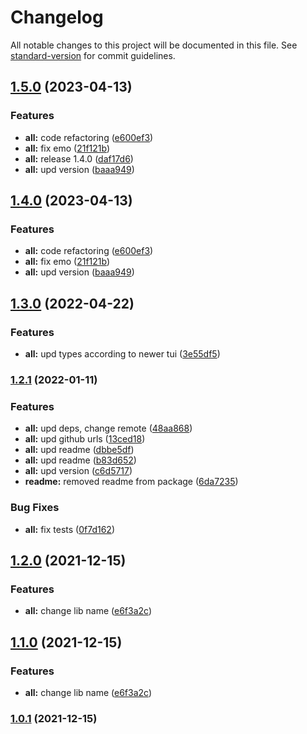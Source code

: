 # Changelog

All notable changes to this project will be documented in this file. See [standard-version](https://github.com/conventional-changelog/standard-version) for commit guidelines.

## [1.5.0](https://github.com/Tinkoff/tui-ngrx-forms-adapter/compare/v1.3.0...v1.5.0) (2023-04-13)

### Features

-   **all:** code refactoring ([e600ef3](https://github.com/Tinkoff/tui-ngrx-forms-adapter/commit/e600ef310e74f9cd249823eb2425ca54fba6e92b))
-   **all:** fix emo ([21f121b](https://github.com/Tinkoff/tui-ngrx-forms-adapter/commit/21f121b1d7833be98aa46dabf9c28a1d936b72c9))
-   **all:** release 1.4.0 ([daf17d6](https://github.com/Tinkoff/tui-ngrx-forms-adapter/commit/daf17d6f62321c538b55018f16f9dfe0a19984d1))
-   **all:** upd version ([baaa949](https://github.com/Tinkoff/tui-ngrx-forms-adapter/commit/baaa949f663932d678bfdeb6a477397e920928e1))

## [1.4.0](https://github.com/Tinkoff/tui-ngrx-forms-adapter/compare/v1.3.0...v1.4.0) (2023-04-13)

### Features

-   **all:** code refactoring ([e600ef3](https://github.com/Tinkoff/tui-ngrx-forms-adapter/commit/e600ef310e74f9cd249823eb2425ca54fba6e92b))
-   **all:** fix emo ([21f121b](https://github.com/Tinkoff/tui-ngrx-forms-adapter/commit/21f121b1d7833be98aa46dabf9c28a1d936b72c9))
-   **all:** upd version ([baaa949](https://github.com/Tinkoff/tui-ngrx-forms-adapter/commit/baaa949f663932d678bfdeb6a477397e920928e1))

## [1.3.0](https://github.com/Tinkoff/tui-ngrx-forms-adapter/compare/v1.2.1...v1.3.0) (2022-04-22)

### Features

-   **all:** upd types according to newer tui ([3e55df5](https://github.com/Tinkoff/tui-ngrx-forms-adapter/commit/3e55df5d55f49535766e80eb5afcbac1f9af46bf))

### [1.2.1](https://github.com/Tinkoff/tui-ngrx-forms-adapter/compare/v1.2.0...v1.2.1) (2022-01-11)

### Features

-   **all:** upd deps, change remote ([48aa868](https://github.com/Tinkoff/tui-ngrx-forms-adapter/commit/48aa8681d9093bd3f8a843e97279764636411570))
-   **all:** upd github urls ([13ced18](https://github.com/Tinkoff/tui-ngrx-forms-adapter/commit/13ced18e3b529de3dc3bb03e320035c972df4601))
-   **all:** upd readme ([dbbe5df](https://github.com/Tinkoff/tui-ngrx-forms-adapter/commit/dbbe5df7f1162752c386ab0f8906209468aadb94))
-   **all:** upd readme ([b83d652](https://github.com/Tinkoff/tui-ngrx-forms-adapter/commit/b83d652bbda9756fb4cb710395c93e6c6115f3e7))
-   **all:** upd version ([c6d5717](https://github.com/Tinkoff/tui-ngrx-forms-adapter/commit/c6d57175493858d390f7a569b3fb6d7cf170896c))
-   **readme:** removed readme from package ([6da7235](https://github.com/Tinkoff/tui-ngrx-forms-adapter/commit/6da723583c96c170e6f20d2d076c48a05c5ded73))

### Bug Fixes

-   **all:** fix tests ([0f7d162](https://github.com/Tinkoff/tui-ngrx-forms-adapter/commit/0f7d162db8fb81f3cbeb06c18a335f5d35c379c5))

## [1.2.0](https://github.com/TinkoffCreditSystems/tui-ngrx-forms-adapter/compare/v1.0.2...v1.2.0) (2021-12-15)

### Features

-   **all:** change lib name ([e6f3a2c](https://github.com/TinkoffCreditSystems/tui-ngrx-forms-adapter/commit/e6f3a2cfb7222518610e3e2341f24c1f51ac3ce4))

## [1.1.0](https://github.com/TinkoffCreditSystems/tui-ngrx-forms-adapter/compare/v1.0.2...v1.1.0) (2021-12-15)

### Features

-   **all:** change lib name ([e6f3a2c](https://github.com/TinkoffCreditSystems/tui-ngrx-forms-adapter/commit/e6f3a2cfb7222518610e3e2341f24c1f51ac3ce4))

### [1.0.1](https://github.com/TinkoffCreditSystems/tui-ngrx-forms-adapter/compare/v1.0.2...v1.0.1) (2021-12-15)
